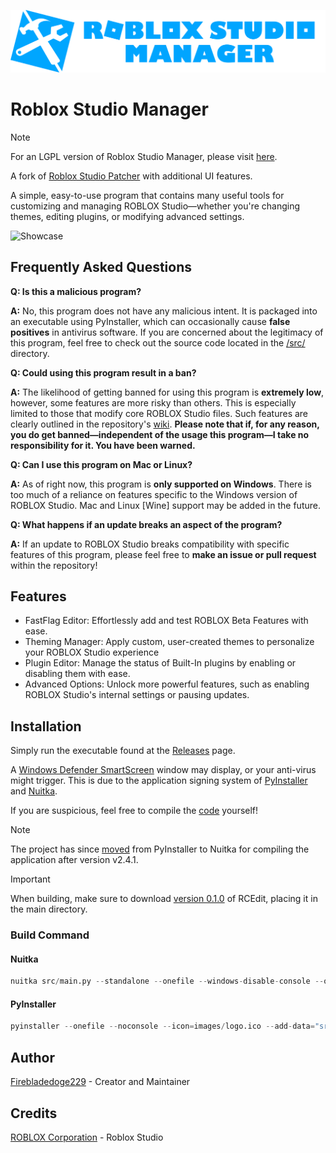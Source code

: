 ![Roblox Studio Manager](https://github.com/Firebladedoge229/RobloxStudioManager/blob/main/images/RobloxStudioManager.png?raw=true)

# Roblox Studio Manager

> [!NOTE]  
> For an LGPL version of Roblox Studio Manager, please visit [here](https://github.com/Fireblade-Software/RobloxStudioManager-LGPL).

A fork of [Roblox Studio Patcher](https://github.com/Firebladedoge229/RobloxStudioPatcher) with additional UI features.

A simple, easy-to-use program that contains many useful tools for customizing and managing ROBLOX Studio—whether you're changing themes, editing plugins, or modifying advanced settings.

![Showcase](https://github.com/Firebladedoge229/RobloxStudioManager/blob/main/images/RobloxStudioManagerScrsht.png?raw=true)

## Frequently Asked Questions

**Q: Is this a malicious program?**

  **A:** No, this program does not have any malicious intent. It is packaged into an executable using PyInstaller, which can occasionally cause **false positives** in antivirus software. If you are concerned about the legitimacy of this program, feel free to check out the source code located in the [/src/](https://github.com/Firebladedoge229/RobloxStudioManager/tree/main/src) directory.

**Q: Could using this program result in a ban?**

**A:** The likelihood of getting banned for using this program is **extremely low**, however, some features are more risky than others. This is especially limited to those that modify core ROBLOX Studio files. Such features are clearly outlined in the repository's [wiki](https://github.com/Firebladedoge229/RobloxStudioManager/wiki/Advanced-and-Risky-Features). **Please note that if, for any reason, you do get banned—independent of the usage this program—I take no responsibility for it. You have been warned.**

**Q: Can I use this program on Mac or Linux?**

**A:** As of right now, this program is **only supported on Windows**. There is too much of a reliance on features specific to the Windows version of ROBLOX Studio. Mac and Linux [Wine] support may be added in the future.

**Q: What happens if an update breaks an aspect of the program?**

**A:** If an update to ROBLOX Studio breaks compatibility with specific features of this program, please feel free to **make an issue or pull request** within the repository!

## Features

- FastFlag Editor: Effortlessly add and test ROBLOX Beta Features with ease.
- Theming Manager: Apply custom, user-created themes to personalize your ROBLOX Studio experience
- Plugin Editor: Manage the status of Built-In plugins by enabling or disabling them with ease.
- Advanced Options: Unlock more powerful features, such as enabling ROBLOX Studio's internal settings or pausing updates.

## Installation

Simply run the executable found at the [Releases](https://github.com/Firebladedoge229/RobloxStudioManager/releases/latest/download/RobloxStudioManager.exe) page.

A [Windows Defender SmartScreen](https://learn.microsoft.com/en-us/windows/security/operating-system-security/virus-and-threat-protection/microsoft-defender-smartscreen/) window may display, or your anti-virus might trigger. This is due to the application signing system of [PyInstaller](https://github.com/pyinstaller/pyinstaller) and [Nuitka](https://github.com/Nuitka/Nuitka).

If you are suspicious, feel free to compile the [code](https://github.com/Firebladedoge229/RobloxStudioManager/archive/refs/heads/main.zip) yourself!

> [!note]
> The project has since [moved](https://github.com/Firebladedoge229/RobloxStudioManager/commit/6111a6f15e8637141cda28f73307f455f62447a3) from PyInstaller to Nuitka for compiling the application after version v2.4.1.

> [!important]
> When building, make sure to download [version 0.1.0](https://github.com/electron/rcedit/releases/tag/v0.1.0) of RCEdit, placing it in the main directory.

### Build Command
#### Nuitka
```py
nuitka src/main.py --standalone --onefile --windows-disable-console --output-dir=build --output-filename=RobloxStudioManager --windows-icon-from-ico=images/logo.ico --enable-plugin=pyqt5 --include-data-files="src/ui_components.py=ui_components.py" --include-data-files="src/downloader.py=downloader.py" --include-data-files="src/logic.py=logic.py" --include-data-files="data/fastflags.json=fastflags.json" --include-data-files="data/options.json=options.json" --include-data-files="images/logo.png=logo.png" --include-data-files="images/RobloxStudioManager.png=RobloxStudioManager.png"
```
#### PyInstaller
```py
pyinstaller --onefile --noconsole --icon=images/logo.ico --add-data="src/ui_components.py:." --add-data="src/downloader.py:." --add-data="src/logic.py:." --add-data="data:." --add-data="images/logo.png:." --add-data="images/RobloxStudioManager.png:." src/main.py
```

## Author

[Firebladedoge229](https://www.github.com/Firebladedoge229) - Creator and Maintainer

## Credits 

[ROBLOX Corporation](https://web.archive.org/web/20190123202500if_/https://assets.contentstack.io/v3/assets/bltc2ad39afa86662c8/blt2387a75699f139aa/5c004be20df41c16214e0b69/Roblox_2.0_Brand_Guidelines_Nov_2018.pdf?disposition=inline) - Roblox Studio

